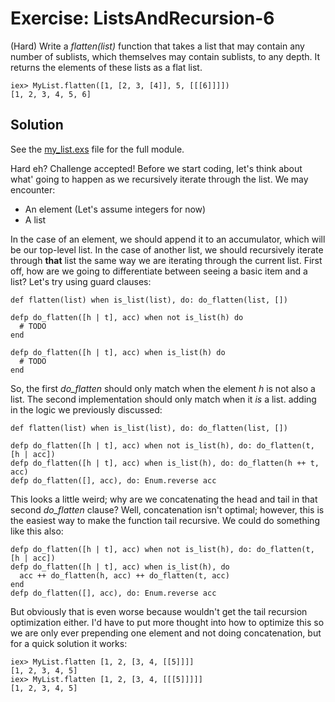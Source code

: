 # Exercise: ListsAndRecursion-6
(Hard) Write a *flatten(list)* function that takes a list that may contain any number of sublists, which themselves may contain sublists, to any depth. It returns the elements of these lists as a flat list.

```
iex> MyList.flatten([1, [2, 3, [4]], 5, [[[6]]]])
[1, 2, 3, 4, 5, 6]
```

## Solution
See the [my_list.exs](./my_list.exs) file for the full module.

Hard eh? Challenge accepted! Before we start coding, let's think about what' going to happen as we recursively iterate through the list. We may encounter:
- An element (Let's assume integers for now)
- A list

In the case of an element, we should append it to an accumulator, which will be our top-level list. In the case of another list, we should recursively iterate through **that** list the same way we are iterating through the current list. First off, how are we going to differentiate between seeing a basic item and a list? Let's try using guard clauses:
```
def flatten(list) when is_list(list), do: do_flatten(list, [])

defp do_flatten([h | t], acc) when not is_list(h) do
  # TODO
end

defp do_flatten([h | t], acc) when is_list(h) do
  # TODO
end
```

So, the first *do_flatten* should only match when the element *h* is not also a list. The second implementation should only match when it *is* a list. adding in the logic we previously discussed:
```
def flatten(list) when is_list(list), do: do_flatten(list, [])

defp do_flatten([h | t], acc) when not is_list(h), do: do_flatten(t, [h | acc])
defp do_flatten([h | t], acc) when is_list(h), do: do_flatten(h ++ t, acc)
defp do_flatten([], acc), do: Enum.reverse acc
```

This looks a little weird; why are we concatenating the head and tail in that second *do_flatten* clause? Well, concatenation isn't optimal; however, this is the easiest way to make the function tail recursive. We could do something like this also:
```
defp do_flatten([h | t], acc) when not is_list(h), do: do_flatten(t, [h | acc])
defp do_flatten([h | t], acc) when is_list(h), do
  acc ++ do_flatten(h, acc) ++ do_flatten(t, acc)
end
defp do_flatten([], acc), do: Enum.reverse acc
```

But obviously that is even worse because wouldn't get the tail recursion optimization either. I'd have to put more thought into how to optimize this so we are only ever prepending one element and not doing concatenation, but for a quick solution it works:
```
iex> MyList.flatten [1, 2, [3, 4, [[5]]]]
[1, 2, 3, 4, 5]
iex> MyList.flatten [1, 2, [3, 4, [[[5]]]]]
[1, 2, 3, 4, 5]
```
